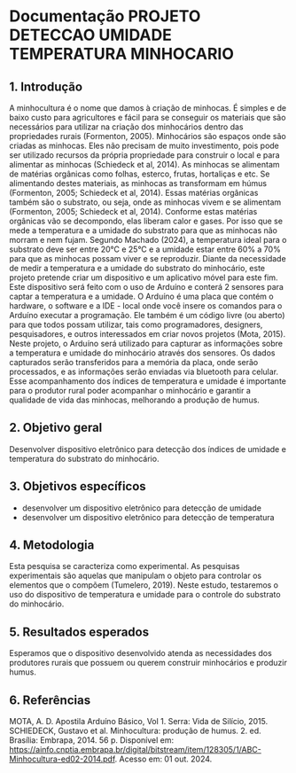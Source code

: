 # Documentação PROJETO DETECCAO UMIDADE TEMPERATURA MINHOCARIO

## 1.	Introdução
A minhocultura é o nome que damos à criação de minhocas.  É simples e de baixo custo para agricultores e fácil para se conseguir os materiais que são necessários para utilizar na criação dos minhocários dentro das propriedades rurais (Formenton, 2005). 
Minhocários são espaços onde são criadas as minhocas. Eles não precisam de muito investimento, pois pode ser utilizado recursos da própria propriedade para construir o local e para alimentar as minhocas (Schiedeck et al, 2014). 
As minhocas se alimentam de matérias orgânicas como folhas, esterco, frutas, hortaliças e etc. Se alimentando destes materiais, as minhocas as transformam em húmus (Formenton, 2005; Schiedeck et al, 2014). 
Essas matérias orgânicas também são o substrato, ou seja, onde as minhocas vivem e se alimentam (Formenton, 2005; Schiedeck et al, 2014). Conforme estas matérias orgânicas vão se decompondo, elas liberam calor e gases. Por isso que se mede a temperatura e a umidade do substrato para que as minhocas não morram e nem fujam. 
Segundo Machado (2024), a temperatura ideal para o substrato deve ser entre 20°C e 25°C e a umidade estar entre 60% a 70% para que as minhocas possam viver e se reproduzir.
Diante da necessidade de medir a temperatura e a umidade do substrato do minhocário, este projeto pretende criar um dispositivo e um aplicativo móvel para este fim. Este dispositivo será feito com o uso de Arduíno e conterá 2 sensores para captar a temperatura e a umidade.
O Arduíno é uma placa que contém o hardware, o software e a IDE - local onde você insere os comandos para o Arduíno executar a programação. Ele também é um código livre (ou aberto) para que todos possam utilizar, tais como programadores, designers, pesquisadores, e outros interessados em criar novos projetos (Mota, 2015).
Neste projeto, o Arduíno será utilizado para capturar as informações sobre a temperatura e umidade do minhocário através dos sensores. Os dados capturados serão transferidos para a memória da placa, onde serão processados, e as informações serão enviadas via bluetooth para celular. 
Esse acompanhamento dos índices de temperatura e umidade é importante para o produtor rural poder acompanhar o minhocário e garantir a qualidade de vida das minhocas, melhorando a produção de humus. 

## 2.	Objetivo geral
Desenvolver dispositivo eletrônico para detecção dos índices de umidade e temperatura do substrato do minhocário. 

## 3.	Objetivos específicos
- desenvolver um dispositivo eletrônico para detecção de umidade 
- desenvolver um dispositivo eletrônico para detecção de temperatura

## 4.	Metodologia
Esta pesquisa se caracteriza como experimental. As pesquisas experimentais são aquelas que manipulam o objeto para controlar os elementos que o compõem (Tumelero, 2019). 
Neste estudo, testaremos o uso do dispositivo de temperatura e umidade para o controle do substrato do minhocário. 

## 5.	Resultados esperados 
Esperamos que o dispositivo desenvolvido atenda as necessidades dos produtores rurais que possuem ou querem construir minhocários e produzir humus. 

## 6.	Referências
MOTA, A. D. Apostila Arduíno Básico, Vol 1. Serra: Vida de Silício, 2015.
SCHIEDECK, Gustavo et al. Minhocultura: produção de humus. 2. ed. Brasília: Embrapa, 2014. 56 p. Disponível em: https://ainfo.cnptia.embrapa.br/digital/bitstream/item/128305/1/ABC-Minhocultura-ed02-2014.pdf. Acesso em: 01 out. 2024.
